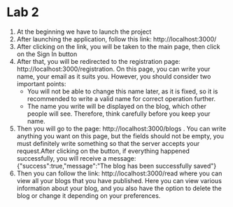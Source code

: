 # Lab 2

  1. At the beginning we have to launch the project
  2. After launching the application, follow this link: http://localhost:3000/
  3. After clicking on the link, you will be taken to the main page, then click on the Sign In button
  4. After that, you will be redirected to the registration page: http://localhost:3000/registration. On this page, you can write your name, your email as it suits you. However, you should consider two important points: 
      *  You will not be able to change this name later, as it is fixed, so it is recommended to write a valid name for correct operation further.
      *  The name you write will be displayed on the blog, which other people will see. Therefore, think carefully before you keep your name.
   5. Then you will go to the page: http://localhost:3000/blogs . You can write anything you want on this page, but the fields should not be empty, you must definitely write something so that the server accepts your request.After clicking on the button, if everything happened successfully, you will receive a message: {"success":true,"message":"The blog has been successfully saved"}
   6. Then you can follow the link: http://localhost:3000/read where you can view all your blogs that you have published. Here you can view various information about your blog, and you also have the option to delete the blog or change it depending on your preferences.
